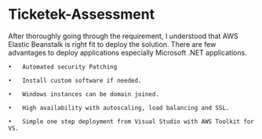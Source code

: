 # Ticketek-Assessment

After thoroughly going through the requirement, I understood that AWS Elastic Beanstalk is right fit to deploy the solution.
There are few advantages to deploy applications especially Microsoft .NET applications.

    •	Automated security Patching

    •	Install custom software if needed.

    •	Windows instances can be domain joined.

    •	High availability with autoscaling, load balancing and SSL.

    •	Simple one step deployment from Visual Studio with AWS Toolkit for VS.


